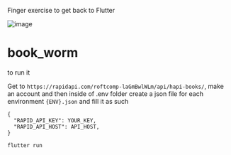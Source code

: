 Finger exercise to get back to Flutter


![image](https://github.com/samoz93/book_worm/assets/21069007/5b7d6e77-5e60-458f-962f-37c313cee4cc)

# book_worm
to run it 

Get to `https://rapidapi.com/roftcomp-laGmBwlWLm/api/hapi-books/`, make an account and then 
inside of .env folder create a json file for each environment `{ENV}.json` and fill it as such 

```
{
  "RAPID_API_KEY": YOUR_KEY,
  "RAPID_API_HOST": API_HOST,
}

```


`flutter run`
